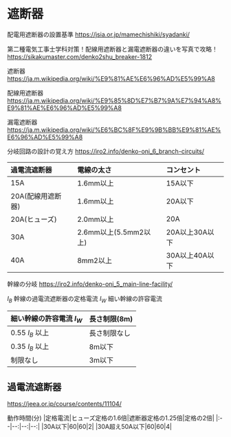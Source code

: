 # 遮断器

配電用遮断器の設置基準
https://jsia.or.jp/mamechishiki/syadanki/



第二種電気工事士学科対策！配線用遮断器と漏電遮断器の違いを写真で攻略！
https://sikakumaster.com/denko2shu_breaker-1812

遮断器
https://ja.m.wikipedia.org/wiki/%E9%81%AE%E6%96%AD%E5%99%A8

配線用遮断器
https://ja.m.wikipedia.org/wiki/%E9%85%8D%E7%B7%9A%E7%94%A8%E9%81%AE%E6%96%AD%E5%99%A8

漏電遮断器
https://ja.m.wikipedia.org/wiki/%E6%BC%8F%E9%9B%BB%E9%81%AE%E6%96%AD%E5%99%A8

分岐回路の設計の覚え方
https://iro2.info/denko-oni_6_branch-circuits/

|過電流遮断器|電線の太さ|コンセント|
|:--|:--|:--|
|15A|1.6mm以上|15A以下|
|20A(配線用遮断器)|1.6mm以上|20A以下|
|20A(ヒューズ)|2.0mm以上|20A|
|30A|2.6mm以上(5.5mm2以上)|20A以上30A以下|
|40A|8mm2以上|30A以上40A以下|

幹線の分岐
https://iro2.info/denko-oni_5_main-line-facility/

$I_B$ 幹線の過電流遮断器の定格電流
$I_W$ 細い幹線の許容電流

|細い幹線の許容電流 $I_W$ |長さ制限(8m)|
|:--|:--|
|0.55 $I_B$ 以上| 長さ制限なし |
|0.35 $I_B$ 以上| 8m以下 |
|制限なし | 3m以下 |




## 過電流遮断器

https://jeea.or.jp/course/contents/11104/

動作時間(分)
|定格電流|ヒューズ定格の1.6倍|遮断器定格の1.25倍|定格の2倍|
|:--|--:|--:|--:|
|30A以下|60|60|2|
|30A超え50A以下|60|60|4|



